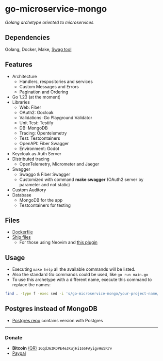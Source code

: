 # go-microservice-mongo
*Golang archetype oriented to microservices.*

## Dependencies
Golang, Docker, Make, [Swag tool](https://github.com/swaggo/swag)

## Features
- Architecture
    - Handlers, respositories and services
    - Custom Messages and Errors
    - Pagination and Ordering
- Go 1.23 (at the moment)
- Libraries
    - Web: Fiber
    - OAuth2: Gocloak
    - Validations: Go Playground Validator
    - Unit Test: Testify
    - DB: MongoDB
    - Tracing: Opentelemetry
    - Test: Testcontainers
    - OpenAPI: Fiber Swagger
    - Environment: Godot
- Keycloak as Auth Server
- Distributed tracing
    - OpenTelemetry, Micrometer and Jaeger
- Swagger
    - Swaggo & Fiber Swagger
    - Customized with command **make swagger** (OAuth2 server by parameter and not static)
- Custom Auditory
- Database
    - MongoDB for the app
    - Testcontainers for testing

## Files
- [Dockerfile](https://github.com/javiorfo/go-microservice-mongo/tree/master/Dockerfile)
- [Ship files](https://github.com/javiorfo/java-spring3-microservice/tree/master/ships)
    - For those using Neovim and [this plugin](https://github.com/javiorfo/nvim-ship)

## Usage
- Executing `make help` all the available commands will be listed. 
- Also the standard Go commands could be used, like `go run main.go`
- To use this archetype with a different name, execute this command to replace the names:
```bash
find . -type f -exec sed -i 's/go-microservice-mongo/your-project-name/g' {} +
```

## Postgres instead of MongoDB
- [Postgres repo](https://github.com/javiorfo/go-microservice) contains version with Postgres

---

### Donate
- **Bitcoin** [(QR)](https://raw.githubusercontent.com/javiorfo/img/master/crypto/bitcoin.png)  `1GqdJ63RDPE4eJKujHi166FAyigvHu5R7v`
- [Paypal](https://www.paypal.com/donate/?hosted_button_id=FA7SGLSCT2H8G)
